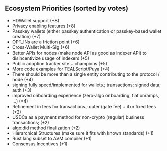 ## Ecosystem Priorities (sorted by votes)
* HDWallet support (+8)
* Privacy enabling features (+8)
* Passkey wallets (either passkey authentication or passkey-based wallet creation) (+7)
* OPT_INs are a friction point (+6)
* Cross-Wallet Multi-Sig (+6)
* Better APIs for nodes (make node API as good as indexer API) to disincentivize usage of indexers (+5)
* Public adoption tracker site + champions (+5)
* More code examples for TEALScript/Puya (+4)
* There should be more than a single entity contributing to the protocol / node (+4)
* signing fully specd/implemented for wallets.; transactions; signed data; auth (+3)
* improved onboarding experience (zero-algo onboarding, fiat onramps, ...) (+4)
* Refinement in fees for transactions.; outer (gate fee) + itxn fixed fees (+2)
* USDCa as a payment method for non-crypto (regular) business transactions;  (+2)
* algo:did method finalization (+2)
* Hierarchical Structures (make sure it fits with known standards) (+1)
* Rust lang subset to AVM compiler (+1)
* Consensus Incentives (+1)

